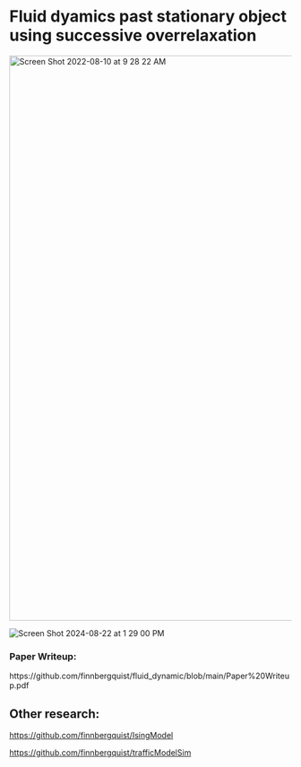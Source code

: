 # Fluid dyamics past stationary object using successive overrelaxation 

<img width="1009" alt="Screen Shot 2022-08-10 at 9 28 22 AM" src="https://user-images.githubusercontent.com/61434761/183963478-daabc2bf-c601-4095-bfc0-bb759100e86c.png">

![Screen Shot 2024-08-22 at 1 29 00 PM](https://github.com/user-attachments/assets/02025088-3fdb-436a-9467-5779e413d53e)


<h3> Paper Writeup: </h3>
<url> https://github.com/finnbergquist/fluid_dynamic/blob/main/Paper%20Writeup.pdf </url>

<h2> Other research: </h2>

<url> https://github.com/finnbergquist/IsingModel </url>

<url> https://github.com/finnbergquist/trafficModelSim </url>
